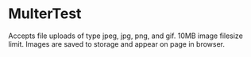 # MulterTest

Accepts file uploads of type jpeg, jpg, png, and gif. 10MB image filesize limit. Images are saved to storage and appear on page in browser.
